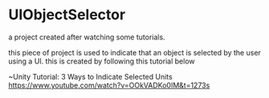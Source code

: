 # UIObjectSelector
a project created after watching some tutorials.

this piece of project is used to indicate that an object is selected by the user using a UI.
this is created by following this tutorial below

~Unity Tutorial: 3 Ways to Indicate Selected Units
https://www.youtube.com/watch?v=OOkVADKo0IM&t=1273s
